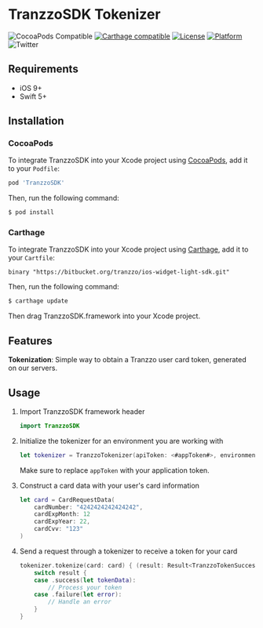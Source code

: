#  TranzzoSDK Tokenizer

![CocoaPods Compatible](https://img.shields.io/cocoapods/v/TranzzoSDK.svg)
[![Carthage compatible](https://img.shields.io/badge/Carthage-compatible-4BC51D.svg?style=flat)](https://github.com/Carthage/Carthage)
[![License](https://img.shields.io/cocoapods/l/TranzzoSDK.svg?style=flat)](https://github.com/tranzzo/tranzzo-ios/blob/master/LICENSE)
[![Platform](https://img.shields.io/cocoapods/p/Stripe.svg?style=flat)](https://github.com/tranzzo/tranzzo-ios#)
![Twitter](https://img.shields.io/badge/twitter-@TranzzoEU-blue.svg)

## Requirements

- iOS 9+
- Swift 5+

## Installation

### CocoaPods

To integrate TranzzoSDK into your Xcode project using [CocoaPods](https://cocoapods.org), add it to your `Podfile`:

```ruby
pod 'TranzzoSDK'
```

Then, run the following command:

```bash
$ pod install
```

### Carthage

To integrate TranzzoSDK into your Xcode project using [Carthage](https://github.com/Carthage/Carthage), add it to your `Cartfile`:

```
binary "https://bitbucket.org/tranzzo/ios-widget-light-sdk.git"
```

Then, run the following command:

```bash
$ carthage update
```

Then drag TranzzoSDK.framework into your Xcode project.

## Features

**Tokenization**: Simple way to obtain a Tranzzo user card token, generated on our servers.

## Usage

1. Import TranzzoSDK framework header

    ```swift
    import TranzzoSDK
    ```

2. Initialize the tokenizer for an environment you are working with
    
    ```swift
    let tokenizer = TranzzoTokenizer(apiToken: <#appToken#>, environment: <#environment#>)
    ```
    Make sure to replace `appToken` with your application token.
    
3. Construct a card data with your user's card information
    
    ```swift
    let card = CardRequestData(
        cardNumber: "4242424242424242",
        cardExpMonth: 12
        cardExpYear: 22,
        cardCvv: "123"
    )
    ```
    
4. Send a request through a tokenizer to receive a token for your card 

    ```swift
    tokenizer.tokenize(card: card) { (result: Result<TranzzoTokenSuccess, TranzzoError>) in
        switch result {
        case .success(let tokenData):
            // Process your token
        case .failure(let error):
            // Handle an error
        }
    }
    ```
